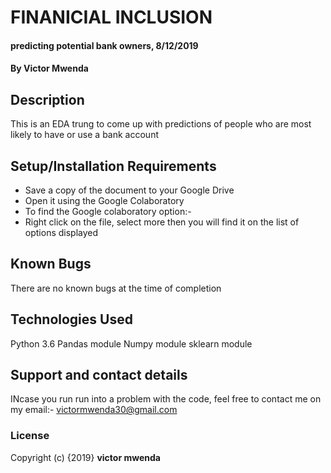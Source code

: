 # FINANICIAL INCLUSION
#### predicting potential bank owners, 8/12/2019
#### By **Victor Mwenda**
## Description
This is an EDA trung to come up with predictions of people who are most likely to have or use a bank account 
## Setup/Installation Requirements
* Save a copy of the document to your Google Drive
* Open it using the Google Colaboratory
* To find the Google colaboratory option:-
* Right click on the file, select more then you will find it on the list of options displayed

## Known Bugs
There are no known bugs at the time of completion
## Technologies Used
Python 3.6
Pandas module
Numpy module
sklearn module

## Support and contact details
INcase you run run into a problem  with the code, feel free to contact me on my email:- victormwenda30@gmail.com
### License
Copyright (c) {2019} **victor mwenda**
